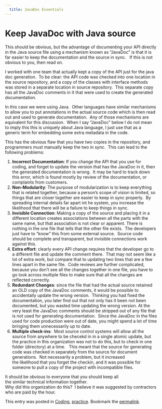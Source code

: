 ```yaml
---
  title: JavaDoc Essentials
---
```

#  Keep JavaDoc with Java source

This should be obvious, but the advantage of documenting your API directly in the Java source file using a mechanism known as “JavaDoc” is that it is far easier to keep the documentation and the source in sync.   If this is not obvious to you, then read on.  

I worked with one team that actually kept a copy of the API just for the java doc generation.  To be clear: the API code was checked into one location in the source repository, and a copy of the classes with interface methods was stored in a separate location in source repository.  This separate copy has all the JavaDoc comments in it that were used to create the generated documentation.  

In this case we were using Java.  Other languages have similar mechanisms to allow you to put annotations in the actual source code which is then read out and used to generate documentation.  Any of those mechanisms are equivalent for this discussion.  When I say “JavaDoc” below I do not mean to imply this this is uniquely about Java language, I just use that as a generic term for embedding some extra metadata in the code.  

This has the obvious flaw that you have two copies in the repository, and programmers must manually keep the two in sync.  This can lead to the following problems:

1.  **Incorrect Documentation**: If you change the API that you use for coding, and forget to update the version that has the JavaDoc in it, then the generated documentation is wrong.  It may be hard to track down this error, which is found mostly by review of the documentation, or complaints from customers.
2.  **Non-Modularity**: The purpose of modularization is to keep everything that is related together, because a person’s scope of vision is limited, so things that are closer together are easier to keep in sync properly.  By spreading internal details far apart int he system, you increase the likelihood that there will be a failure to keep things in sync.
3.  **Invisible Connection**: Making a copy of the source and placing it in a different location creates associations between all the parts with the same name, but that association is not clear or apparent. There is nothing in the one file that tells that the other file exists.  The developers just have to “know” this from some external source.  Source code should be complete and transparent, but invisible connections work against this.
4.  **Extra effort**: clearly every API change requires that the developer go to a different file and update the comment there.  That may not seem like a lot of extra work, but compare that to updating two lines that are a few lines apart in the same file.  Code reviews are further complicated, because you don’t see all the changes together in one file, you have to go look across multiple files to make sure that all the changes are reflected correctly.
5.  **Redundant Changes**: since the file that had the actual source retained an OLD copy of the JavaDoc comments, it would be possible to accidentally update the wrong version.  Thinking you had fixed the documentation, you later find out that not only has it been not been documented, but you wasted time updating the wrong version. At the very least the JavaDoc comments should be stripped out of any file that is not used for generating documentation.  Since the JavaDoc in the files used for code production were out of date, you might spend a lot of time bringing them unnecessarily up to date.
6.  **Multiple check-ins**:  Most source control systems will allow all the source from anywhere to be checekd in in a single atomic update, but the practice in this organization was not to do this, but to check in one folder (directory) at a time.   This meant that the source for generating code was checked in separately from the source for document generations.  Not necessarily a problem, but it increased the likelihood that you forget the checkin, and it was possible for someone to pull a copy of the project with incompatible files.

It should be obvious to everyone that you should keep all the similar technical information together.  
Why did this organization do this?  I believe it was suggested by contractors who are paid by the hour.

This entry was posted in [Coding](https://agiletribe.purplehillsbooks.com/category/coding/), [practice](https://agiletribe.purplehillsbooks.com/category/practice/). Bookmark the [permalink](https://agiletribe.purplehillsbooks.com/2012/10/02/keep-javadoc-with-java-source/ "Permalink to Keep JavaDoc with Java source").